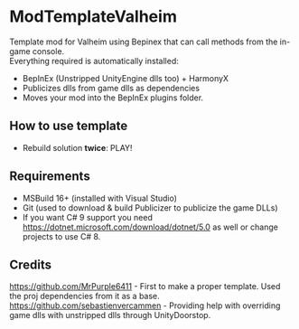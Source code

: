 # ModTemplateValheim
Template mod for Valheim using Bepinex that can call methods from the in-game console.  
Everything required is automatically installed:
 - BepInEx (Unstripped UnityEngine dlls too) + HarmonyX
 - Publicizes dlls from game dlls as dependencies
 - Moves your mod into the BepInEx plugins folder.

## How to use template
 - Rebuild solution **twice**: PLAY!

## Requirements
 - MSBuild 16+ (installed with Visual Studio)
 - Git (used to download & build Publicizer to publicize the game DLLs)
 - If you want C# 9 support you need https://dotnet.microsoft.com/download/dotnet/5.0 as well or change projects to use C# 8.

## Credits
https://github.com/MrPurple6411 - First to make a proper template. Used the proj dependencies from it as a base.
https://github.com/sebastienvercammen - Providing help with overriding game dlls with unstripped dlls through UnityDoorstop.
